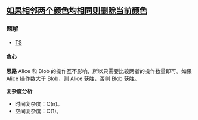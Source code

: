 ## [如果相邻两个颜色均相同则删除当前颜色](https://leetcode-cn.com/problems/remove-colored-pieces-if-both-neighbors-are-the-same-color/)
### 题解
+ [TS](../../ts/2048/2038.ts)

#### 贪心
**思路**
Alice 和 Blob 的操作互不影响，所以只需要比较两者的操作数量即可。如果 Alice 操作数大于 Blob，则 Alice 获胜，否则 Blob 获胜。

**复杂度分析**
+ 时间复杂度：O(n)。
+ 空间复杂度：O(1)。